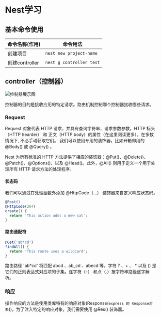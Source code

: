 # Nest学习

## 基本命令使用

| 命令名称(作用) | 命令用法                 |
| -------------- | ------------------------ |
| 创建项目       | `nest new project-name`  |
| 创建controller | `nest g controller test` |

## controller（控制器）

![控制器展示图](https://docs.nestjs.com/assets/Controllers_1.png)

控制器的目的是接收应用的特定请求。路由机制控制哪个控制器接收哪些请求。

### Request

Request 对象代表 HTTP 请求，并具有查询字符串，请求参数参数，HTTP 标头（HTTP hearder） 和 正文（HTTP body）的属性（在这里阅读更多）。在多数情况下, 不必手动获取它们。 我们可以使用专用的装饰器，比如开箱即用的 @Body() 或 @Query() 。

Nest 为所有标准的 HTTP 方法提供了相应的装饰器：@Put()、@Delete()、@Patch()、@Options()、以及 @Head()。此外，@All() 则用于定义一个用于处理所有 HTTP 请求方法的处理程序。

#### 状态码

我们可以通过在处理函数外添加 @HttpCode（...） 装饰器来自定义响应状态码。

```TypeScript
@Post()
@HttpCode(204)
create() {
  return 'This action adds a new cat';
}
```

#### 路由通配符

```TypeScript
@Get('ab*cd')
findAll() {
  return 'This route uses a wildcard';
}

```

路由路径 'ab*cd' 将匹配 abcd 、ab_cd 、abecd 等。字符 ? 、+ 、 * 以及 () 是它们的正则表达式对应项的子集。连字符（-） 和点（.）按字符串路径逐字解析。

### 响应

 操作响应的方法是使用类库特有的响应对象(Response(`express 的 Response对象`))。为了注入特定的响应对象，我们需要使用 @Res() 装饰器。